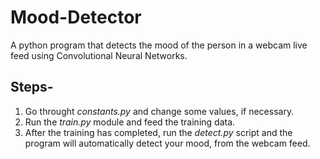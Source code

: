# Mood-Detector
A python program that detects the mood of the person in a webcam live feed using Convolutional Neural Networks.

## Steps-
1. Go throught _constants.py_ and change some values, if necessary.
2. Run the _train.py_ module and feed the training data.
3. After the training has completed, run the _detect.py_ script and the program will automatically detect your mood, from the webcam feed.
